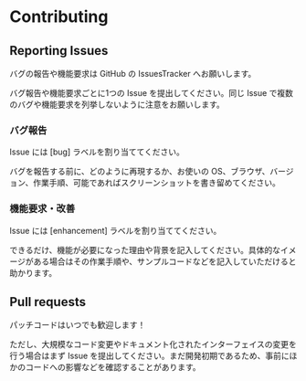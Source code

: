 Contributing
====================

Reporting Issues
--------------------
バグの報告や機能要求は GitHub の IssuesTracker へお願いします。

バグ報告や機能要求ごとに1つの Issue を提出してください。同じ Issue で複数のバグや機能要求を列挙しないように注意をお願いします。


### バグ報告

Issue には [bug] ラベルを割り当ててください。

バグを報告する前に、どのように再現するか、お使いの OS、ブラウザ、バージョン、作業手順、可能であればスクリーンショットを書き留めてください。


### 機能要求・改善

Issue には [enhancement] ラベルを割り当ててください。

できるだけ、機能が必要になった理由や背景を記入してください。具体的なイメージがある場合はその作業手順や、サンプルコードなどを記入していただけると助かります。


Pull requests
--------------------

パッチコードはいつでも歓迎します！

ただし、大規模なコード変更やドキュメント化されたインターフェイスの変更を行う場合はまず Issue を提出してください。まだ開発初期であるため、事前にほかのコードへの影響などを確認することがあります。


